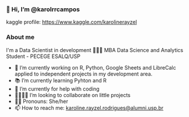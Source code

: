 ### 👋 Hi, I’m @karolrrcampos
kaggle profile: https://www.kaggle.com/karolinerayzel

### About me
I'm a Data Scientist in development
👩🏻‍💻 MBA Data Science and Analytics Student - PECEGE ESALQ/USP

- 🔭 I’m currently working on R, Python, Google Sheets and LibreCalc applied to independent projects in my development area.
- 📚 I’m currently learning Pyhton and R
- 🤔 I’m currently for help with coding
- 🤜🏻🤛🏻 I’m looking to collaborate on little projects
- 👩🏻 Pronouns: She/her
- 📫 How to reach me: karoline.rayzel.rodrigues@alumni.usp.br

<!---
karolrrcampos/karolrrcampos is a ✨ special ✨ repository because its `README.md` (this file) appears on your GitHub profile.
You can click the Preview link to take a look at your changes.
--->
